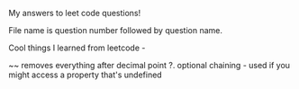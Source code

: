 My answers to leet code questions!

File name is question number followed by question name.

Cool things I learned from leetcode -

~~ removes everything after decimal point
?. optional chaining - used if you might access a property that's undefined
